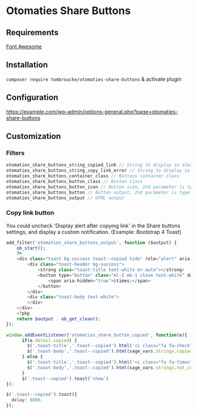 # Otomaties Share Buttons

## Requirements
[Font Awesome](https://fontawesome.com/)

## Installation
`composer require tombroucke/otomaties-share-buttons` & activate plugin

## Configuration
https://example.com/wp-admin/options-general.php?page=otomaties-share-buttons

## Customization
### Filters
```php
otomaties_share_buttons_string_copied_link // String to display in alert
otomaties_share_buttons_string_copy_link_error // String to display in alert
otomaties_share_buttons_container_class // Buttons container class
otomaties_share_buttons_button_class // Button class
otomaties_share_buttons_button_icon // Button icon, 2nd parameter is type (e.g. facebook)
otomaties_share_buttons_button // Button output, 2nd parameter is type (e.g. facebook)
otomaties_share_buttons_output // HTML output
```

### Copy link button
You could uncheck 'Display alert after copying link' in the Share buttons settings, and display a custom notification. (Example: Bootstrap 4 Toast)

```php
add_filter('otomaties_share_buttons_output', function ($output) {
    ob_start();
    ?>
    <div class="toast bg-success toast--copied hide" role="alert" aria-live="assertive" aria-atomic="true">
        <div class="toast-header bg-success">
            <strong class="toast-title text-white mr-auto"></strong>
            <button type="button" class="ml-2 mb-1 close text-white" data-dismiss="toast" aria-label="Close">
                <span aria-hidden="true">&times;</span>
            </button>
        </div>
        <div class="toast-body text-white">
        </div>
    </div>
    <?php
    return $output . ob_get_clean();
});
```

```javascript
window.addEventListener('otomaties_share_button_copied', function(e){
      if(e.detail.copied) {
        $('.toast-title','.toast--copied').html('<i class="fa fa-check"></i> ' + sage_vars.strings.copied.title)
        $('.toast-body','.toast--copied').html(sage_vars.strings.copied.body)
      } else {
        $('.toast-title','.toast--copied').html('<i class="fa fa-times"></i> ' + sage_vars.strings.not_copied.title)
        $('.toast-body','.toast--copied').html(sage_vars.strings.not_copied.body)
      }
      $('.toast--copied').toast('show')
});

$('.toast--copied').toast({
  delay: 8000,
});
```